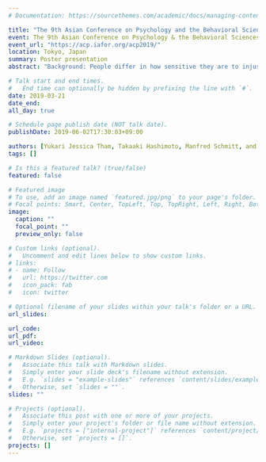 ```yaml
---
# Documentation: https://sourcethemes.com/academic/docs/managing-content/

title: "The 9th Asian Conference on Psychology and the Behavioral Sciences"
event: The 9th Asian Conference on Psychology & the Behavioral Sciences
event_url: "https://acp.iafor.org/acp2019/"
location: Tokyo, Japan
summary: Poster presentation
abstract: "Background: People differ in how sensitive they are to injustice. It can be measured by the Justice Sensitivity Inventory (JSI; Schmitt et al., 2010) by being divided into four components: Sensitivity to becoming a victim of injustice, sensitivity to observing injustice, sensitivity to passively benefiting from injustice, and sensitivity to actively committing injustice. Each sensitivity has different effects on various aspects of human behavior (e.g., prosocial behavior, antisocial behavior, and happiness). JSI is available in German, English, Chinese and more other languages, but not in Japanese. Purpose: This study (n=265) aimed to develop a Japanese version of JSI and to examine the validity and reliability of it. Results: The reliability of the subscales was high enough (α=.86, .90, .86, .88, respectively). The validity of the subscales was examined by calculating the correlation coefficients with the predicted related variables, such as five personality factors and Belief in Just World, and it was confirmed to be high. Conclusion: The Japanese version of JSI was confirmed to be valid and reliable. This would provide a scaffolding for studies on human behavior related to justice sensitivity in Japan. In addition, given the variety of languages available for JSI, this would allow us to conduct a cross-cultural analysis of justice sensitivity with Japanese people."

# Talk start and end times.
#   End time can optionally be hidden by prefixing the line with `#`.
date: 2019-03-21
date_end:
all_day: true

# Schedule page publish date (NOT talk date).
publishDate: 2019-06-02T17:30:03+09:00

authors: [Yukari Jessica Tham, Takaaki Hashimoto, Manfred Schmitt, and Kaori Karasawa]
tags: []

# Is this a featured talk? (true/false)
featured: false

# Featured image
# To use, add an image named `featured.jpg/png` to your page's folder. 
# Focal points: Smart, Center, TopLeft, Top, TopRight, Left, Right, BottomLeft, Bottom, BottomRight.
image:
  caption: ""
  focal_point: ""
  preview_only: false

# Custom links (optional).
#   Uncomment and edit lines below to show custom links.
# links:
# - name: Follow
#   url: https://twitter.com
#   icon_pack: fab
#   icon: twitter

# Optional filename of your slides within your talk's folder or a URL.
url_slides:

url_code:
url_pdf:
url_video:

# Markdown Slides (optional).
#   Associate this talk with Markdown slides.
#   Simply enter your slide deck's filename without extension.
#   E.g. `slides = "example-slides"` references `content/slides/example-slides.md`.
#   Otherwise, set `slides = ""`.
slides: ""

# Projects (optional).
#   Associate this post with one or more of your projects.
#   Simply enter your project's folder or file name without extension.
#   E.g. `projects = ["internal-project"]` references `content/project/deep-learning/index.md`.
#   Otherwise, set `projects = []`.
projects: []
---
```


